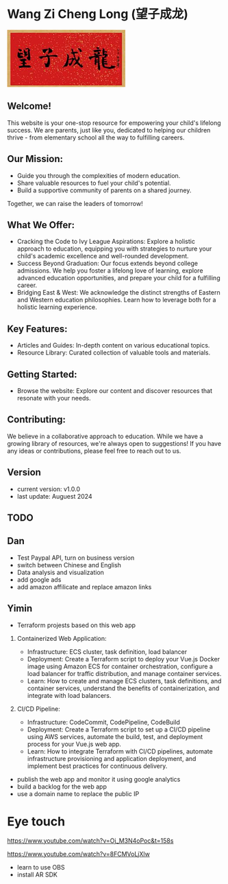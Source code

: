 # Wang Zi Cheng Long (望子成龙)

![home_logo](./src/assets/wangzichenglong.png)

## Welcome!

This website is your one-stop resource for empowering your child's lifelong success. We are parents, just like you, dedicated to helping our children thrive - from elementary school all the way to fulfilling careers.

## Our Mission:

   - Guide you through the complexities of modern education.
   - Share valuable resources to fuel your child's potential.
   - Build a supportive community of parents on a shared journey.

Together, we can raise the leaders of tomorrow!

## What We Offer:

   - Cracking the Code to Ivy League Aspirations: Explore a holistic approach to education, equipping you with strategies to nurture your child's academic excellence and well-rounded development.
   - Success Beyond Graduation: Our focus extends beyond college admissions. We help you foster a lifelong love of learning, explore advanced education opportunities, and prepare your child for a fulfilling career.
   - Bridging East & West: We acknowledge the distinct strengths of Eastern and Western education philosophies. Learn how to leverage both for a holistic learning experience.

## Key Features:

   - Articles and Guides: In-depth content on various educational topics.
   - Resource Library: Curated collection of valuable tools and materials.

## Getting Started:

   - Browse the website: Explore our content and discover resources that resonate with your needs.

## Contributing:

We believe in a collaborative approach to education. While we have a growing library of resources, we're always open to suggestions! If you have any ideas or contributions, please feel free to reach out to us.

## Version

- current version: v1.0.0
- last update: Auguest 2024

## TODO
## Dan
- Test Paypal API, turn on business version
- switch between Chinese and English
- Data analysis and visualization
- add google ads
- add amazon affilicate and replace amazon links

## Yimin
- Terraform projests based on this web app
1. Containerized Web Application:

    - Infrastructure: ECS cluster, task definition, load balancer
    - Deployment: Create a Terraform script to deploy your Vue.js Docker image using Amazon ECS for container orchestration, configure a load balancer for traffic distribution, and manage container services.
    - Learn: How to create and manage ECS clusters, task definitions, and container services, understand the benefits of containerization, and integrate with load balancers.

2. CI/CD Pipeline:

    - Infrastructure: CodeCommit, CodePipeline, CodeBuild
    - Deployment: Create a Terraform script to set up a CI/CD pipeline using AWS services, automate the build, test, and deployment process for your Vue.js web app.
    - Learn: How to integrate Terraform with CI/CD pipelines, automate infrastructure provisioning and application deployment, and implement best practices for continuous delivery.

- publish the web app and monitor it using google analytics
- build a backlog for the web app
- use a domain name to replace the public IP

# Eye touch
https://www.youtube.com/watch?v=Oj_M3N4oPoc&t=158s

https://www.youtube.com/watch?v=8FCMVoLjXlw

- learn to use OBS
- install AR SDK
